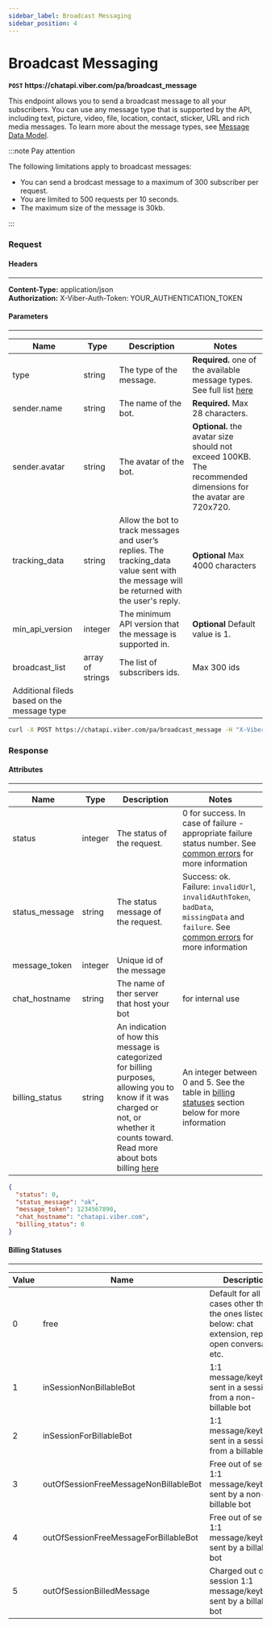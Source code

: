 ```yaml
---
sidebar_label: Broadcast Messaging
sidebar_position: 4
---
```


# Broadcast Messaging

**`POST` https://<area/>chatapi.viber.com/pa/broadcast_message**

This endpoint allows you to send a broadcast message to all your subscribers.
You can use any message type that is supported by the API, including text, picture, video, file, location, contact, sticker, URL and rich media messages.
To learn more about the message types, see [Message Data Model](../../data-models/message).

:::note Pay attention

The following limitations apply to broadcast messages:
* You can send a brodcast message to a maximum of 300 subscriber per request.
* You are limited to 500 requests per 10 seconds.
* The maximum size of the message is 30kb.

:::

### Request

#### Headers
---
**Content-Type:** application/json<br/>
**Authorization:** X-Viber-Auth-Token: YOUR_AUTHENTICATION_TOKEN

#### Parameters
---
| Name | Type | Description | Notes |
| --- | --- | --- | --- |
| type | string | The type of the message. | **Required.** one of the available message types. See full list [here](../../data-models/message.md) |
| sender.name | string | The name of the bot. | **Required.** Max 28 characters. |
| sender.avatar | string | The avatar of the bot. | **Optional.** the avatar size should not exceed 100KB. The recommended dimensions for the avatar are 720x720. |
| tracking_data | string | Allow the bot to track messages and user’s replies. The tracking_data value sent with the message will be returned with the user's reply. | **Optional** Max 4000 characters |
| min_api_version | integer | The minimum API version that the message is supported in. | **Optional** Default value is 1. |
| broadcast_list | array of strings | The list of subscribers ids. | Max 300 ids |
| Additional fileds based on the message type | | | |

```bash title="Example"
curl -X POST https://chatapi.viber.com/pa/broadcast_message -H "X-Viber-Auth-Token: YOUR_AUTHENTICATION_TOKEN" -d '{"type":"text","text":"Hello World","sender":{"name":"Viber Bot","avatar":"http://avatar.example.com"},"broadcast_list":["jc9HsWTZ2Yf2NkRZ8KcNug==","fd4HsWT33Yf1BkRZ8KcBsk=="]}'
```

### Response

#### Attributes
---
| Name | Type | Description | Notes |
| --- | --- | --- | --- |
| status | integer | The status of the request. | 0 for success. In case of failure - appropriate failure status number. See [common errors](../../errors) for more information |
| status_message | string | The status message of the request. | Success: ok. Failure: `invalidUrl`, `invalidAuthToken`, `badData`, `missingData` and `failure`. See [common errors](../../errors) for more information |
| message_token | integer | Unique id of the message | |
| chat_hostname | string | The name of ther server that host your bot | for internal use |
|billing_status | string | An indication of how this message is categorized for billing purposes, allowing you to know if it was charged or not, or whether it counts toward. Read more about bots billing [here](https://help.viber.com/en/article/chatbot-commercial-model) | An integer between 0 and 5. See the table in [billing statuses](#billing-statuses) section below for more information|

```json title="Example"
{
  "status": 0,
  "status_message": "ok",
  "message_token": 1234567890,
  "chat_hostname": "chatapi.viber.com",
  "billing_status": 0
}
```
#### Billing Statuses
---
| Value | Name | Description |
| --- | --- | --- |
| 0 | free | Default for all cases other than the ones listed below: chat extension, reply to open conversation, etc. |
| 1 | inSessionNonBillableBot | 1:1 message/keyboard sent in a session from a non-billable bot |
| 2 | inSessionForBillableBot | 1:1 message/keyboard sent in a session from a billable bot |
| 3 | outOfSessionFreeMessageNonBillableBot | Free out of session 1:1 message/keyboard sent by a non-billable bot |
| 4 | outOfSessionFreeMessageForBillableBot | Free out of session 1:1 message/keyboard sent by a billable bot |
| 5 | outOfSessionBilledMessage | Charged out of session 1:1 message/keyboard sent by a billable bot |

